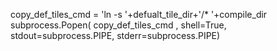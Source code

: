 copy_def_tiles_cmd = 'ln -s '+defualt_tile_dir+'/* '+compile_dir
subprocess.Popen( copy_def_tiles_cmd , shell=True, stdout=subprocess.PIPE, stderr=subprocess.PIPE)
